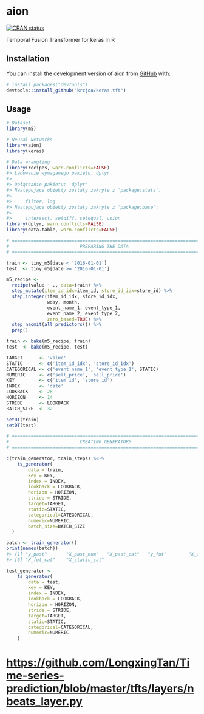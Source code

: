 
<!-- README.md is generated from README.Rmd. Please edit that file -->

# aion

<!-- badges: start -->

[![CRAN
status](https://www.r-pkg.org/badges/version/aion)](https://CRAN.R-project.org/package=aion)
<!-- badges: end -->

Temporal Fusion Transformer for keras in R

## Installation

You can install the development version of aion from
[GitHub](https://github.com/) with:

``` r
# install.packages("devtools")
devtools::install_github("krzjoa/keras.tft")
```

## Usage

``` r
# Dataset
library(m5)

# Neural Networks
library(aion)
library(keras)

# Data wrangling
library(recipes, warn.conflicts=FALSE)
#> Ładowanie wymaganego pakietu: dplyr
#> 
#> Dołączanie pakietu: 'dplyr'
#> Następujące obiekty zostały zakryte z 'package:stats':
#> 
#>     filter, lag
#> Następujące obiekty zostały zakryte z 'package:base':
#> 
#>     intersect, setdiff, setequal, union
library(dplyr, warn.conflicts=FALSE)
library(data.table, warn.conflicts=FALSE)

# ==========================================================================
#                          PREPARING THE DATA
# ==========================================================================

train <- tiny_m5[date < '2016-01-01']
test  <- tiny_m5[date >= '2016-01-01']

m5_recipe <-
  recipe(value ~ ., data=train) %>%
  step_mutate(item_id_idx=item_id, store_id_idx=store_id) %>%
  step_integer(item_id_idx, store_id_idx,
               wday, month,
               event_name_1, event_type_1,
               event_name_2, event_type_2,
               zero_based=TRUE) %>%
  step_naomit(all_predictors()) %>%
  prep()

train <- bake(m5_recipe, train)
test  <- bake(m5_recipe, test)

TARGET      <- 'value'
STATIC      <- c('item_id_idx', 'store_id_idx')
CATEGORICAL <- c('event_name_1', 'event_type_1', STATIC)
NUMERIC     <- c('sell_price', 'sell_price')
KEY         <- c('item_id', 'store_id')
INDEX       <- 'date'
LOOKBACK    <- 28
HORIZON     <- 14
STRIDE      <- LOOKBACK
BATCH_SIZE  <- 32

setDT(train)
setDT(test)

# ==========================================================================
#                          CREATING GENERATORS
# ==========================================================================

c(train_generator, train_steps) %<-%
    ts_generator(
        data = train,
        key = KEY,
        index = INDEX,
        lookback = LOOKBACK,
        horizon = HORIZON,
        stride = STRIDE,
        target=TARGET,
        static=STATIC,
        categorical=CATEGORICAL,
        numeric=NUMERIC,
        batch_size=BATCH_SIZE    
  )

batch <- train_generator()
print(names(batch))
#> [1] "y_past"       "X_past_num"   "X_past_cat"   "y_fut"        "X_fut_num"   
#> [6] "X_fut_cat"    "X_static_cat"

test_generator <-
    ts_generator(
        data = test,
        key = KEY,
        index = INDEX,
        lookback = LOOKBACK,
        horizon = HORIZON,
        stride = STRIDE,
        target=TARGET,
        static=STATIC,
        categorical=CATEGORICAL,
        numeric=NUMERIC
    )
```

# <https://github.com/LongxingTan/Time-series-prediction/blob/master/tfts/layers/nbeats_layer.py>
